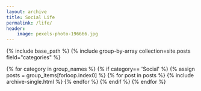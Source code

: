 ```yaml
---
layout: archive
title: Social Life
permalink: /life/
header:
    image: pexels-photo-196666.jpg
---
```

{% include base_path %}
{% include group-by-array collection=site.posts field="categories" %}

{% for category in group_names %}
    {% if category== 'Social' %}
      {% assign posts = group_items[forloop.index0] %}
      {% for post in posts %}
        {% include archive-single.html %}
      {% endfor %}
    {% endif %}
{% endfor %}
